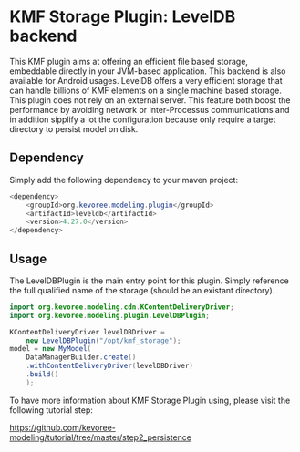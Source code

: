 # KMF Storage Plugin: LevelDB backend

This KMF plugin aims at offering an efficient file based storage, embeddable directly in your JVM-based application. 
This backend is also available for Android usages.
LevelDB offers a very efficient storage that can handle billions of KMF elements on a single machine based storage.
This plugin does not rely on an external server.
This feature both boost the performance by avoiding network or Inter-Processus communications and in addition sipplify a lot the configuration because only require a target directory to persist model on disk.

## Dependency

Simply add the following dependency to your maven project:

```java
<dependency>
    <groupId>org.kevoree.modeling.plugin</groupId>
    <artifactId>leveldb</artifactId>
    <version>4.27.0</version>
</dependency>
```

## Usage

The LevelDBPlugin is the main entry point for this plugin.
Simply reference the full qualified name of the storage (should be an existant directory).

```java
import org.kevoree.modeling.cdn.KContentDeliveryDriver;
import org.kevoree.modeling.plugin.LevelDBPlugin;

KContentDeliveryDriver levelDBDriver = 
	new LevelDBPlugin("/opt/kmf_storage");
model = new MyModel(
    DataManagerBuilder.create()
    .withContentDeliveryDriver(levelDBDriver)
    .build()
    );
```

To have more information about KMF Storage Plugin using, please visit the following tutorial step:

https://github.com/kevoree-modeling/tutorial/tree/master/step2_persistence